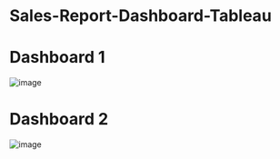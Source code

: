 # Sales-Report-Dashboard-Tableau
# Dashboard 1

![image](https://github.com/user-attachments/assets/81d218e0-4b7b-4762-a5d9-618f286c1815)

# Dashboard 2

![image](https://github.com/user-attachments/assets/734d0632-06a0-41f2-a324-0dca7ca95aad)

